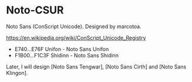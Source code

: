 # Noto-CSUR
Noto Sans (ConScript Unicode). Designed by marcotoa.

https://en.wikipedia.org/wiki/ConScript_Unicode_Registry

* E740...E76F     Unifon - Noto Sans Unifon
* F1B00...F1C3F	  Shidinn - Noto Sans Shidinn

Later, I will design [Noto Sans Tengwar], [Noto Sans Cirth] and [Noto Sans Klingon].
